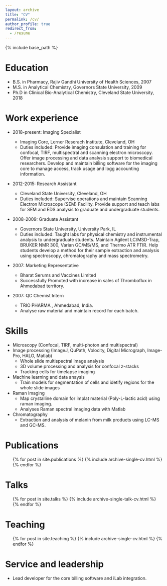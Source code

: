 ```yaml
---
layout: archive
title: "CV"
permalink: /cv/
author_profile: true
redirect_from:
  - /resume
---
```


{% include base_path %}

Education
======
* B.S. in Pharmacy, Rajiv Gandhi University of Health Sciences, 2007
* M.S. in Analytical Chemistry, Governors State University, 2009
* Ph.D in Clinical Bio-Analytical Chemistry, Cleveland State University, 2018

Work experience
======
* 2018-present: Imaging Specialist
  * Imaging Core, Lerner Reserach Institute, Cleveland, OH
  * Duties included: Provide imaging consulation and training for confocal, TIRF, multispectral and scanning electron microscopy. Offer image processing and data analysis support to biomedical researchers. Develop and maintain billing software for the imaging core to manage access, track usage and logg accounting information.  

* 2012-2015: Research Assistant
  * Cleveland State University, Cleveland, OH
  * Duties included: Supervise operations and maintain Scanning Electron Microscope (SEM) Facility. Provide support and teach labs for SEM and EDS analysis to graduate and undergraduate students.
  
* 2008-2009: Graduate Assistant
  * Governors State University, University Park, IL
  * Duties included: Taught labs for physical chemistry and instrumental analysis to undergraduate students. Maintain Agilent LC/MSD-Trap, BRUKER NMR 300, Varian GC/MS/MS, and Thermo ATR FTIR. Help students develop a method for their sample extraction and analysis using spectroscopy, chromatography and mass spectrometry.
  
* 2007: Marketing Representative
  * Bharat Serums and Vaccines Limited
  * Successfully Promoted with increase in sales of Thromboflux in Ahmedabad territory.
  
* 2007: QC Chemist Intern
   * TRIO PHARMA , Ahmedabad, India.
   * Analyse raw material and maintain record for each batch.
  
Skills
======
* Microscopy (Confocal, TIRF, multi-photon and multispectral)
* Image processing (ImageJ, QuPath, Volocity, Digital Micrograph, Image-Pro, HALO, Matlab)
  * Whole slide multispectral image analysis
  * 3D volume processing and analysis for confocal z-stacks
  * Tracking cells for timelapse imaging
* Machine learning and data anaysis
  * Train models for segmentation of cells and idetify regions for the whole slide images
* Raman Imaging
  * Map crystalline domain for implat material (Poly-L-lactic acid) using raman imaging.
  * Analyses Raman spectral imaging data with Matlab
* Chromatography
  * Extraction and analysis of melanin from milk products using LC-MS and GC-MS.

Publications
======
  <ul>{% for post in site.publications %}
    {% include archive-single-cv.html %}
  {% endfor %}</ul>
  
Talks
======
  <ul>{% for post in site.talks %}
    {% include archive-single-talk-cv.html %}
  {% endfor %}</ul>
  
Teaching
======
  <ul>{% for post in site.teaching %}
    {% include archive-single-cv.html %}
  {% endfor %}</ul>
  
Service and leadership
======
* Lead developer for the core billing software and iLab integration.
